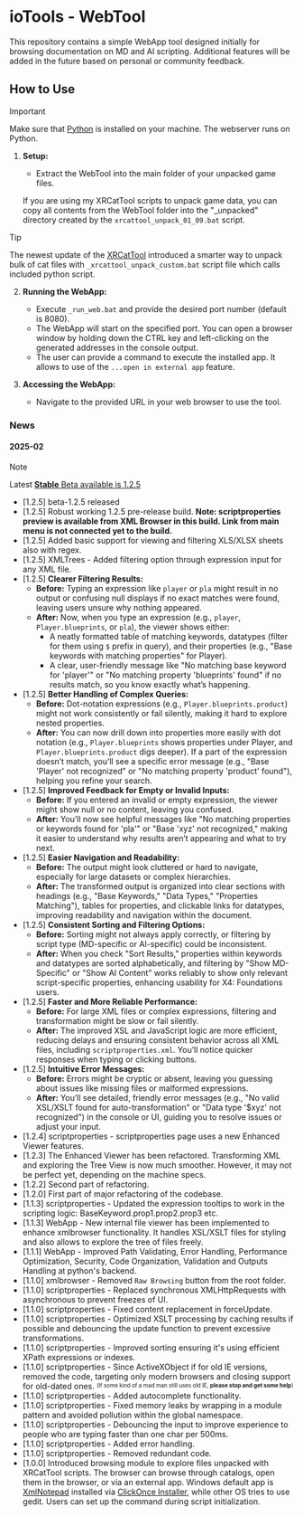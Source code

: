 # ioTools - WebTool

This repository contains a simple WebApp tool designed initially for browsing documentation on MD and AI scripting. Additional features will be added in the future based on personal or community feedback.

## How to Use

> [!important]
>
> Make sure that [Python](https://www.python.org/downloads/) is installed on your machine. The webserver runs on Python.

1. **Setup:**
   - Extract the WebTool into the main folder of your unpacked game files.

   If you are using my XRCatTool scripts to unpack game data, you can copy all contents from the WebTool folder into the "_unpacked" directory created by the `xrcattool_unpack_01_09.bat` script.

> [!tip]
> The newest update of the [XRCatTool](https://github.com/iomatix/ioTools-X4Foundations/tree/main/XRCatTool) introduced a smarter way to unpack bulk of cat files with `_xrcattool_unpack_custom.bat` script file which calls included python script.

2. **Running the WebApp:**
   - Execute `_run_web.bat` and provide the desired port number (default is 8080).
   - The WebApp will start on the specified port. You can open a browser window by holding down the CTRL key and left-clicking on the generated addresses in the console output.
   - The user can provide a command to execute the installed app. It allows to use of the `...open in external app` feature.

3. **Accessing the WebApp:**
   - Navigate to the provided URL in your web browser to use the tool.

### News

#### 2025-02

> [!note]
>
> Latest [**Stable** Beta available is 1.2.5](https://github.com/iomatix/ioTools-X4Foundations/releases)


- [1.2.5] beta-1.2.5 released
- [1.2.5] Robust working 1.2.5 pre-release build. **Note: scriptproperties preview is available from XML Browser in this build. Link from main menu is not connected yet to the build.**
- [1.2.5] Added basic support for viewing and filtering XLS/XLSX sheets also with regex.
- [1.2.5] XMLTrees - Added filtering option through expression input for any XML file.
- [1.2.5] **Clearer Filtering Results:**
    - **Before:** Typing an expression like `player` or `pla` might result in no output or confusing null displays if no exact matches were found, leaving users unsure why nothing appeared.
    - **After:** Now, when you type an expression (e.g., `player`, `Player.blueprints`, or `pla`), the viewer shows either:
      - A neatly formatted table of matching keywords, datatypes (filter for them using `$` prefix in query), and their properties (e.g., "Base keywords with matching properties" for Player).
      - A clear, user-friendly message like "No matching base keyword for 'player'" or "No matching property 'blueprints' found" if no results match, so you know exactly what’s happening.
- [1.2.5] **Better Handling of Complex Queries:**
    - **Before:** Dot-notation expressions (e.g., `Player.blueprints.product`) might not work consistently or fail silently, making it hard to explore nested properties.
    - **After:** You can now drill down into properties more easily with dot notation (e.g., `Player.blueprints` shows properties under Player, and `Player.blueprints.product` digs deeper). If a part of the expression doesn’t match, you’ll see a specific error message (e.g., "Base 'Player' not recognized" or "No matching property 'product' found"), helping you refine your search.
- [1.2.5] **Improved Feedback for Empty or Invalid Inputs:**
    - **Before:** If you entered an invalid or empty expression, the viewer might show null or no content, leaving you confused.
    - **After:** You’ll now see helpful messages like "No matching properties or keywords found for 'pla'" or "Base 'xyz' not recognized," making it easier to understand why results aren’t appearing and what to try next.
- [1.2.5] **Easier Navigation and Readability:**
    - **Before:** The output might look cluttered or hard to navigate, especially for large datasets or complex hierarchies.
    - **After:** The transformed output is organized into clear sections with headings (e.g., "Base Keywords," "Data Types," "Properties Matching"), tables for properties, and clickable links for datatypes, improving readability and navigation within the document.
- [1.2.5] **Consistent Sorting and Filtering Options:**
    - **Before:** Sorting might not always apply correctly, or filtering by script type (MD-specific or AI-specific) could be inconsistent.
    - **After:** When you check "Sort Results," properties within keywords and datatypes are sorted alphabetically, and filtering by "Show MD-Specific" or "Show AI Content" works reliably to show only relevant script-specific properties, enhancing usability for X4: Foundations users.
- [1.2.5] **Faster and More Reliable Performance:**
    - **Before:** For large XML files or complex expressions, filtering and transformation might be slow or fail silently.
    - **After:** The improved XSL and JavaScript logic are more efficient, reducing delays and ensuring consistent behavior across all XML files, including `scriptproperties.xml`. You’ll notice quicker responses when typing or clicking buttons.
- [1.2.5] **Intuitive Error Messages:**
    - **Before:** Errors might be cryptic or absent, leaving you guessing about issues like missing files or malformed expressions.
    - **After:** You’ll see detailed, friendly error messages (e.g., "No valid XSL/XSLT found for auto-transformation" or "Data type '$xyz' not recognized") in the console or UI, guiding you to resolve issues or adjust your input.
- [1.2.4] scriptproperties - scriptproperties page uses a new Enhanced Viewer features.
- [1.2.3] The Enhanced Viewer has been refactored. Transforming XML and exploring the Tree View is now much smoother. However, it may not be perfect yet, depending on the machine specs.
- [1.2.2] Second part of refactoring.
- [1.2.0] First part of major refactoring of the codebase.
- [1.1.3] scriptproperties - Updated the expression tooltips to work in the scripting logic: BaseKeyword.prop1.prop2.prop3 etc.
- [1.1.3] WebApp - New internal file viewer has been implemented to enhance xmlbrowser functionality. It handles XSL/XSLT files for styling and also allows to explore the tree of files freely.
- [1.1.1] WebApp - Improved Path Validating, Error Handling, Performance Optimization, Security, Code Organization, Validation and Outputs Handling at python's backend.
- [1.1.0] xmlbrowser - Removed `Raw Browsing` button from the root folder.
- [1.1.0] scriptproperties - Replaced synchronous XMLHttpRequests with asynchronous to prevent freezes of UI.
- [1.1.0] scriptproperties - Fixed content replacement in forceUpdate.
- [1.1.0] scriptproperties - Optimized XSLT processing by caching results if possible and debouncing the update function to prevent excessive transformations.
- [1.1.0] scriptproperties - Improved sorting ensuring it's using efficient XPath expressions or indexes.
- [1.1.0] scriptproperties - Since ActiveXObject if for old IE versions, removed the code, targeting only modern browsers and closing support for old-dated ones. <sup><sub>(If some kind of a mad man still uses old IE, **please stop and get some help**)</sub></sup>
- [1.1.0] scriptproperties - Added autocomplete functionality.
- [1.1.0] scriptproperties - Fixed memory leaks by wrapping in a module pattern and avoided pollution within the global namespace.
- [1.1.0] scriptproperties - Debouncing the input to improve experience to people who are typing faster than one char per 500ms.
- [1.1.0] scriptproperties - Added error handling.
- [1.1.0] scriptproperties - Removed redundant code.
- [1.0.0] Introduced browsing module to explore files unpacked with XRCatTool scripts. The browser can browse through catalogs, open them in the browser, or via an external app. Windows default app is [XmlNotepad](https://microsoft.github.io/XmlNotepad/#install/) installed via [ClickOnce Installer](https://lovettsoftwarestorage.blob.core.windows.net/downloads/XmlNotepad/XmlNotepad.application), while other OS tries to use gedit. Users can set up the command during script initialization.
